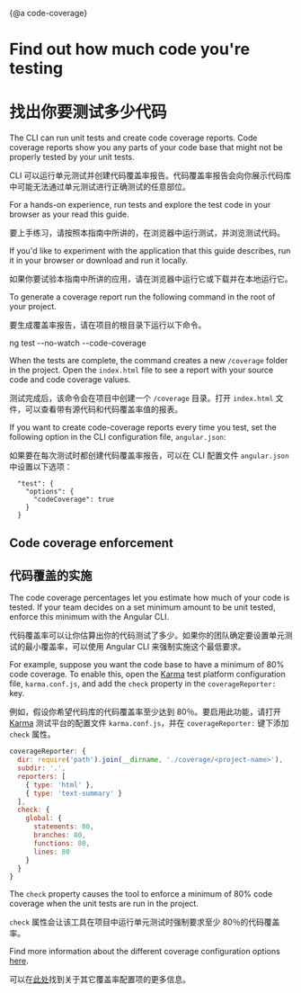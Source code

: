 {@a code-coverage}

# Find out how much code you're testing

# 找出你要测试多少代码

The CLI can run unit tests and create code coverage reports.
Code coverage reports show you any parts of your code base that might not be properly tested by your unit tests.

CLI 可以运行单元测试并创建代码覆盖率报告。代码覆盖率报告会向你展示代码库中可能无法通过单元测试进行正确测试的任意部位。

<div class="alert is-helpful">

For a hands-on experience, <live-example name="testing" stackblitz="specs" noDownload>run tests and explore the test code</live-example> in your browser as your read this guide.

要上手练习，请按照本指南中所讲的，在浏览器中<live-example name="testing" stackblitz="specs" noDownload>运行测试，并浏览测试代码</live-example>。


If you'd like to experiment with the application that this guide describes, <live-example name="testing" noDownload>run it in your browser</live-example> or <live-example name="testing" downloadOnly>download and run it locally</live-example>.

如果你要试验本指南中所讲的应用，请<live-example name="testing" noDownload>在浏览器中运行它</live-example>或<live-example name="testing" downloadOnly>下载并在本地运行它</live-example>。

</div>

To generate a coverage report run the following command in the root of your project.

要生成覆盖率报告，请在项目的根目录下运行以下命令。

<code-example language="sh">
  ng test --no-watch --code-coverage
</code-example>

When the tests are complete, the command creates a new `/coverage` folder in the project. Open the `index.html` file to see a report with your source code and code coverage values.

测试完成后，该命令会在项目中创建一个 `/coverage` 目录。打开 `index.html` 文件，可以查看带有源代码和代码覆盖率值的报表。

If you want to create code-coverage reports every time you test, set the following option in the CLI configuration file, `angular.json`:

如果要在每次测试时都创建代码覆盖率报告，可以在 CLI 配置文件 `angular.json` 中设置以下选项：

```
  "test": {
    "options": {
      "codeCoverage": true
    }
  }
```

## Code coverage enforcement

## 代码覆盖的实施

The code coverage percentages let you estimate how much of your code is tested.
If your team decides on a set minimum amount to be unit tested, enforce this minimum with the Angular CLI.

代码覆盖率可以让你估算出你的代码测试了多少。如果你的团队确定要设置单元测试的最小覆盖率，可以使用 Angular CLI 来强制实施这个最低要求。

For example, suppose you want the code base to have a minimum of 80% code coverage.
To enable this, open the [Karma](https://karma-runner.github.io) test platform configuration file, `karma.conf.js`, and add the `check` property in the `coverageReporter:` key.

例如，假设你希望代码库的代码覆盖率至少达到 80％。要启用此功能，请打开 [Karma](https://karma-runner.github.io) 测试平台的配置文件 `karma.conf.js`，并在 `coverageReporter:` 键下添加 `check` 属性。

```js
coverageReporter: {
  dir: require('path').join(__dirname, './coverage/<project-name>'),
  subdir: '.',
  reporters: [
    { type: 'html' },
    { type: 'text-summary' }
  ],
  check: {
    global: {
      statements: 80,
      branches: 80,
      functions: 80,
      lines: 80
    }
  }
}
```

The `check` property causes the tool to enforce a minimum of 80% code coverage when the unit tests are run in the project.

`check` 属性会让该工具在项目中运行单元测试时强制要求至少 80％的代码覆盖率。

Find more information about the different coverage configuration options [here](https://github.com/karma-runner/karma-coverage/blob/master/docs/configuration.md).

可以在[此处](https://github.com/karma-runner/karma-coverage/blob/master/docs/configuration.md)找到关于其它覆盖率配置项的更多信息。
